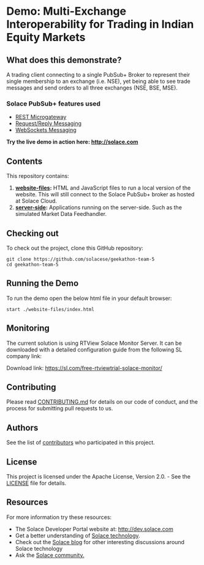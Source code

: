 # Demo: Multi-Exchange Interoperability for Trading in Indian Equity Markets

## What does this demonstrate?

A trading client connecting to a single PubSub+ Broker to represent their single membership to an exchange (i.e. NSE), yet being able to see trade messages and send orders to all three exchanges (NSE, BSE, MSE).

### Solace PubSub+ features used
- [REST Microgateway](https://docs.solace.com/Features/Microgateway-Concepts/Microgateway-Use-Cases.htm)
- [Request/Reply Messaging](https://docs.solace.com/Messaging-Basics/Core-Concepts-Message-Models.htm#Request-)
- [WebSockets Messaging](https://docs.solace.com/Solace-PubSub-Messaging-APIs/JavaScript-API/Web-Messaging-Concepts/Web-Messaging-Architectures.htm)

**Try the live demo in action here:
http://solace.com**

## Contents

This repository contains:

1. **[website-files](website-files/):** HTML and JavaScript files to run a local version of the website. This will still connect to the Solace PubSub+ broker as hosted at Solace Cloud. 
2. **[server-side](server-side/):** Applications running on the server-side. Such as the simulated Market Data Feedhandler. 

## Checking out

To check out the project, clone this GitHub repository:

```
git clone https://github.com/solacese/geekathon-team-5
cd geekathon-team-5
```

## Running the Demo

To run the demo open the below html file in your default browser:

```
start ./website-files/index.html
```

## Monitoring

The current solution is using RTView Solace Monitor Server. It can be downloaded with a detailed configuration guide from the following SL company link:

Download link: https://sl.com/free-rtviewtrial-solace-monitor/

## Contributing

Please read [CONTRIBUTING.md](CONTRIBUTING.md) for details on our code of conduct, and the process for submitting pull requests to us.

## Authors

See the list of [contributors](https://github.com/solacese/geekathon-team-5/graphs/contributors) who participated in this project.

## License

This project is licensed under the Apache License, Version 2.0. - See the [LICENSE](LICENSE) file for details.

## Resources

For more information try these resources:

- The Solace Developer Portal website at: http://dev.solace.com
- Get a better understanding of [Solace technology](http://dev.solace.com/tech/).
- Check out the [Solace blog](http://dev.solace.com/blog/) for other interesting discussions around Solace technology
- Ask the [Solace community.](http://dev.solace.com/community/)
